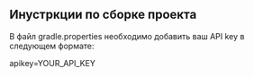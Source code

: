 ## Инустркции по сборке проекта

В файл gradle.properties необходимо добавить ваш API key в следующем формате:

apikey=YOUR_API_KEY